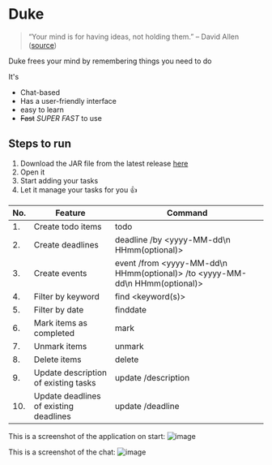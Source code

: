 # Duke
> “Your mind is for having ideas, not holding them.” – David Allen ([source](https://dansilvestre.com/productivity-quotes/))

Duke frees your mind by remembering things you need to do

It's 
- Chat-based
- Has a user-friendly interface
- easy to learn
- ~~Fast~~ _SUPER FAST_ to use

## Steps to run
1. Download the JAR file from the latest release [here](https://github.com/anchengyang/ip/releases)
2. Open it
3. Start adding your tasks
4. Let it manage your tasks for you 👍

| No. | Feature | Command |
| ------- | ------- | ------ |
| 1. | Create todo items | todo <description> |
| 2. | Create deadlines | deadline <description> /by <yyyy-MM-dd\n HHmm(optional)> |
| 3. | Create events | event <description> /from <yyyy-MM-dd\n HHmm(optional)> /to <yyyy-MM-dd\n HHmm(optional)> |
| 4. | Filter by keyword | find <keyword(s)> |
| 5. | Filter by date | finddate <date> |
| 6. | Mark items as completed | mark <task number> |
| 7. | Unmark items | unmark <task number> |
| 8. | Delete items | delete <task number> |
| 9. | Update description of existing tasks |  update <index> /description <new changes> |
| 10. | Update deadlines of existing deadlines |  update <index> /deadline <new changes> |

This is a screenshot of the application on start:
![image](https://user-images.githubusercontent.com/65301406/218518527-19dfc310-9304-4625-a7ec-072b36cd9072.png)

This is a screenshot of the chat:
![image](https://user-images.githubusercontent.com/65301406/218518232-d2dfd186-1b83-433b-ae53-83002b008f7c.png)

